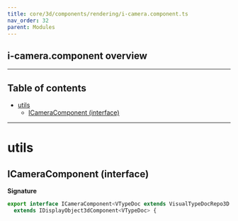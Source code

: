 ```yaml
---
title: core/3d/components/rendering/i-camera.component.ts
nav_order: 32
parent: Modules
---
```


## i-camera.component overview

---

<h2 class="text-delta">Table of contents</h2>

- [utils](#utils)
  - [ICameraComponent (interface)](#icameracomponent-interface)

---

# utils

## ICameraComponent (interface)

**Signature**

```ts
export interface ICameraComponent<VTypeDoc extends VisualTypeDocRepo3D = VisualTypeDocRepo3D>
  extends IDisplayObject3dComponent<VTypeDoc> {
```
